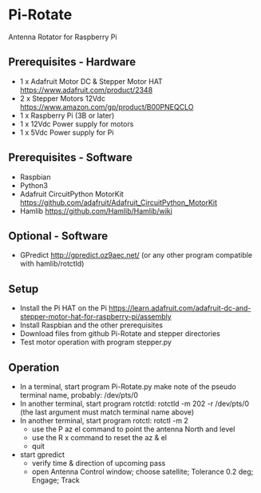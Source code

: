 # Pi-Rotate
Antenna Rotator for Raspberry Pi

## Prerequisites - Hardware
  - 1 x Adafruit Motor DC & Stepper Motor HAT https://www.adafruit.com/product/2348
  - 2 x Stepper Motors 12Vdc https://www.amazon.com/gp/product/B00PNEQCLO
  - 1 x Raspberry Pi (3B or later)
  - 1 x 12Vdc Power supply for motors
  - 1 x 5Vdc Power supply for Pi

## Prerequisites - Software
  - Raspbian
  - Python3
  - Adafruit CircuitPython MotorKit https://github.com/adafruit/Adafruit_CircuitPython_MotorKit
  - Hamlib https://github.com/Hamlib/Hamlib/wiki  

## Optional - Software
  - GPredict http://gpredict.oz9aec.net/ (or any other program compatible with hamlib/rotctld)
  
## Setup
  - Install the Pi HAT on the Pi https://learn.adafruit.com/adafruit-dc-and-stepper-motor-hat-for-raspberry-pi/assembly
  - Install Raspbian and the other prerequisites
  - Download files from github Pi-Rotate and stepper directories
  - Test motor operation with program stepper.py
  
## Operation
  - In a terminal, start program Pi-Rotate.py   make note of the pseudo terminal name, probably: /dev/pts/0
  - In another terminal, start program rotctld: rotctld -m 202 -r /dev/pts/0     (the last argument must match terminal name above)
  - In another terminal, start program rotctl: 	rotctl -m 2
    - use the P az el command to point the antenna North and level
    - use the R x command to reset the az & el
    - quit
  - start gpredict
    - verify time & direction of upcoming pass
    - open Antenna Control window; choose satellite; Tolerance 0.2 deg; Engage; Track
